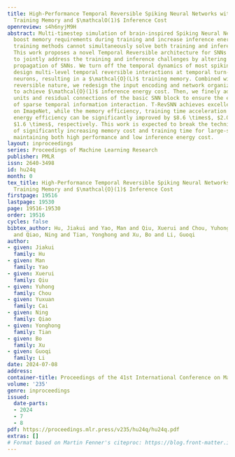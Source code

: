 ```yaml
---
title: High-Performance Temporal Reversible Spiking Neural Networks with $\mathcalO(L)$
  Training Memory and $\mathcalO(1)$ Inference Cost
openreview: s4h6nyjM9H
abstract: Multi-timestep simulation of brain-inspired Spiking Neural Networks (SNNs)
  boost memory requirements during training and increase inference energy cost. Current
  training methods cannot simultaneously solve both training and inference dilemmas.
  This work proposes a novel Temporal Reversible architecture for SNNs (T-RevSNN)
  to jointly address the training and inference challenges by altering the forward
  propagation of SNNs. We turn off the temporal dynamics of most spiking neurons and
  design multi-level temporal reversible interactions at temporal turn-on spiking
  neurons, resulting in a $\mathcal{O}(L)$ training memory. Combined with the temporal
  reversible nature, we redesign the input encoding and network organization of SNNs
  to achieve $\mathcal{O}(1)$ inference energy cost. Then, we finely adjust the internal
  units and residual connections of the basic SNN block to ensure the effectiveness
  of sparse temporal information interaction. T-RevSNN achieves excellent accuracy
  on ImageNet, while the memory efficiency, training time acceleration and inference
  energy efficiency can be significantly improved by $8.6 \times$, $2.0 \times$ and
  $1.6 \times$, respectively. This work is expected to break the technical bottleneck
  of significantly increasing memory cost and training time for large-scale SNNs while
  maintaining both high performance and low inference energy cost.
layout: inproceedings
series: Proceedings of Machine Learning Research
publisher: PMLR
issn: 2640-3498
id: hu24q
month: 0
tex_title: High-Performance Temporal Reversible Spiking Neural Networks with $\mathcal{O}(L)$
  Training Memory and $\mathcal{O}(1)$ Inference Cost
firstpage: 19516
lastpage: 19530
page: 19516-19530
order: 19516
cycles: false
bibtex_author: Hu, Jiakui and Yao, Man and Qiu, Xuerui and Chou, Yuhong and Cai, Yuxuan
  and Qiao, Ning and Tian, Yonghong and Xu, Bo and Li, Guoqi
author:
- given: Jiakui
  family: Hu
- given: Man
  family: Yao
- given: Xuerui
  family: Qiu
- given: Yuhong
  family: Chou
- given: Yuxuan
  family: Cai
- given: Ning
  family: Qiao
- given: Yonghong
  family: Tian
- given: Bo
  family: Xu
- given: Guoqi
  family: Li
date: 2024-07-08
address:
container-title: Proceedings of the 41st International Conference on Machine Learning
volume: '235'
genre: inproceedings
issued:
  date-parts:
  - 2024
  - 7
  - 8
pdf: https://proceedings.mlr.press/v235/hu24q/hu24q.pdf
extras: []
# Format based on Martin Fenner's citeproc: https://blog.front-matter.io/posts/citeproc-yaml-for-bibliographies/
---
```

